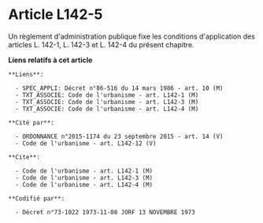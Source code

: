 # Article L142-5

Un règlement d'administration publique fixe les conditions d'application des articles L. 142-1, L. 142-3 et L. 142-4 du
présent chapitre.

**Liens relatifs à cet article**

	**Liens**:

	  - SPEC_APPLI: Décret n°86-516 du 14 mars 1986 - art. 10 (M)
	  - TXT_ASSOCIE: Code de l'urbanisme - art. L142-1 (M)
	  - TXT_ASSOCIE: Code de l'urbanisme - art. L142-3 (M)
	  - TXT_ASSOCIE: Code de l'urbanisme - art. L142-4 (M)

	**Cité par**:

	  - ORDONNANCE n°2015-1174 du 23 septembre 2015 - art. 14 (V)
	  - Code de l'urbanisme - art. L142-12 (V)

	**Cite**:

	  - Code de l'urbanisme - art. L142-1 (M)
	  - Code de l'urbanisme - art. L142-3 (M)
	  - Code de l'urbanisme - art. L142-4 (M)

	**Codifié par**:

	  - Décret n°73-1022 1973-11-08 JORF 13 NOVEMBRE 1973
